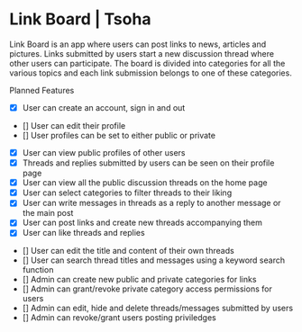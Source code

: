 # Link Board | Tsoha

Link Board is an app where users can post links to news, articles and pictures. Links 
submitted by users start a new discussion thread where other users can participate. The board 
is divided into categories for all the various topics and each link submission belongs to one
of these categories.


Planned Features

- [x] User can create an account, sign in and out
- [] User can edit their profile
- [] User profiles can be set to either public or private
- [x] User can view public profiles of other users
- [x] Threads and replies submitted by users can be seen on their profile page
- [x] User can view all the public discussion threads on the home page
- [x] User can select categories to filter threads to their liking
- [x] User can write messages in threads as a reply to another message or the main post
- [x] User can post links and create new threads accompanying them
- [x] User can like threads and replies
- [] User can edit the title and content of their own threads
- [] User can search thread titles and messages using a keyword search function
- [] Admin can create new public and private categories for links
- [] Admin can grant/revoke private category access permissions for users
- [] Admin can edit, hide and delete threads/messages submitted by users
- [] Admin can revoke/grant users posting priviledges

